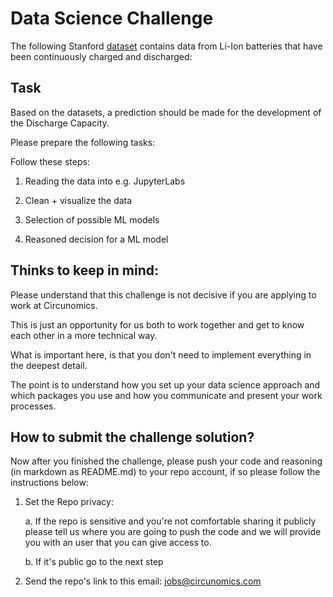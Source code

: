 # Data Science Challenge

The following Stanford [dataset](https://s3.amazonaws.com/publications.matr.io/1/final_data/FastCharge.zip) contains data from Li-Ion batteries that have been continuously charged and discharged:


## Task

Based on the datasets, a prediction should be made for the development of the Discharge Capacity.

Please prepare the following tasks:

Follow these steps:

1. Reading the data into e.g. JupyterLabs

2. Clean + visualize the data

3. Selection of possible ML models

4. Reasoned decision for a ML model


## Thinks to keep in mind:


Please understand that this challenge is not decisive if you are applying to work at Circunomics. 

This is just an opportunity for us both to work together and get to know each other in a more technical way.

What is important here, is that you don't need to implement everything in the deepest detail.

The point is to understand how you set up your data science approach and which packages you use and how you communicate and present your work processes. 

## How to submit the challenge solution?

Now after you finished the challenge, please push your code and reasoning (in markdown as README.md) to your repo account, if so please follow the instructions below:

1. Set the Repo privacy: 

	a. If the repo is sensitive and you're not comfortable sharing it publicly please tell us where you are going to push the code and we will provide you with an user that you can give access to. 

	b. If it's public go to the next step

2. Send the repo's link to this email: jobs@circunomics.com
